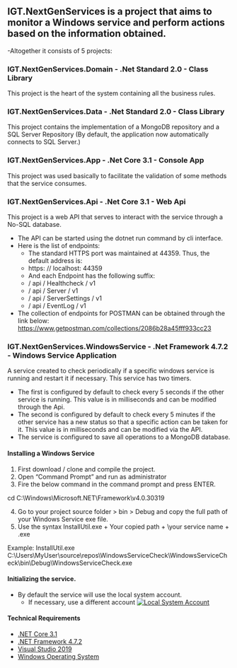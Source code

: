 
## IGT.NextGenServices is a project that aims to monitor a Windows service and perform actions based on the information obtained. 
-Altogether it consists of 5 projects:

### IGT.NextGenServices.Domain - .Net Standard 2.0 - Class Library
This project is the heart of the system containing all the business rules.

### IGT.NextGenServices.Data - .Net Standard 2.0 - Class Library
This project contains the implementation of a MongoDB repository and a SQL Server Repository (By default, the application now automatically connects to SQL Server.)

### IGT.NextGenServices.App - .Net Core 3.1 - Console App
This project was used basically to facilitate the validation of some methods that the service consumes.

### IGT.NextGenServices.Api - .Net Core 3.1 - Web Api
This project is a web API that serves to interact with the service through a No-SQL database.

- The API can be started using the dotnet run command by cli interface.
- Here is the list of endpoints:
   - The standard HTTPS port was maintained at 44359. Thus, the default address is:
   - https: // localhost: 44359
   - And each Endpoint has the following suffix:
   - / api / Healthcheck / v1
   - / api / Server / v1 
   - / api / ServerSettings / v1 
   - / api / EventLog / v1
- The collection of endpoints for POSTMAN can be obtained through the link below:
  https://www.getpostman.com/collections/2086b28a45fff933cc23

### IGT.NextGenServices.WindowsService - .Net Framework 4.7.2 - Windows Service Application  
A service created to check periodically if a specific windows service is running and restart it if necessary. This service has two timers.
- The first is configured by default to check every 5 seconds if the other service is running. This value is in milliseconds and can be modified through the Api.
- The second is configured by default to check every 5 minutes if the other service has a new status so that a specific action can be taken for it. This value is in milliseconds and can be modified via the API.
- The service is configured to save all operations to a MongoDB database.

#### Installing a Windows Service
1. First download / clone and compile the project.
2. Open “Command Prompt” and run as administrator
3. Fire the below command in the command prompt and press ENTER.
 
cd C:\Windows\Microsoft.NET\Framework\v4.0.30319 

4. Go to your project source folder > bin > Debug and copy the full path of your Windows Service exe file.
5. Use the syntax InstallUtil.exe + Your copied path + \your service name + .exe

Example: InstallUtil.exe C:\Users\MyUser\source\repos\WindowsServiceCheck\WindowsServiceCheck\bin\Debug\WindowsServiceCheck.exe

#### Initializing the service.
- By default the service will use the local system account. 
  - If necessary, use a different account
  [![Local System Account](https://i.imgur.com/TumrrJQ.png "Local System Account")](https://i.imgur.com/TumrrJQ.png "Local System Account")
  

#### Technical Requirements
 - [.NET Core 3.1](https://dotnet.microsoft.com/download/visual-studio-sdks?utm_source=getdotnetsdk&utm_medium=referral)
 - [.NET Framework 4.7.2](https://dotnet.microsoft.com/download/visual-studio-sdks?utm_source=getdotnetsdk&utm_medium=referral)
 - [Visual Studio 2019](https://visualstudio.microsoft.com/pt-br/downloads/)
 - [Windows Operating System](https://www.microsoft.com/software-download/windows10)
 
